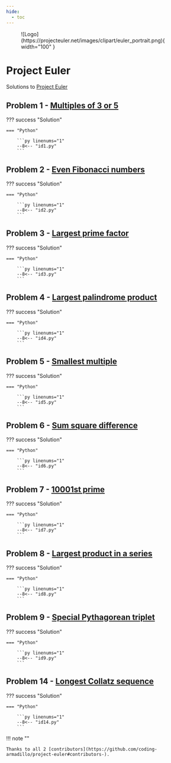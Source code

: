 ```yaml
---
hide:
  - toc
---
```


<figure markdown>
![Logo](https://projecteuler.net/images/clipart/euler_portrait.png){ width="100" }
</figure>

# Project Euler

Solutions to [Project Euler](https://projecteuler.net)

## Problem 1 - [Multiples of 3 or 5](https://projecteuler.net/problem=1)

??? success "Solution"

    === "Python"

        ```py linenums="1"
        --8<-- "id1.py"
        ```

## Problem 2 - [Even Fibonacci numbers](https://projecteuler.net/problem=2)

??? success "Solution"

    === "Python"

        ```py linenums="1"
        --8<-- "id2.py"
        ```

## Problem 3 - [Largest prime factor](https://projecteuler.net/problem=3)

??? success "Solution"

    === "Python"

        ```py linenums="1"
        --8<-- "id3.py"
        ```

## Problem 4 - [Largest palindrome product](https://projecteuler.net/problem=4)

??? success "Solution"

    === "Python"

        ```py linenums="1"
        --8<-- "id4.py"
        ```

## Problem 5 - [Smallest multiple](https://projecteuler.net/problem=5)

??? success "Solution"

    === "Python"

        ```py linenums="1"
        --8<-- "id5.py"
        ```

## Problem 6 - [Sum square difference](https://projecteuler.net/problem=6)

??? success "Solution"

    === "Python"

        ```py linenums="1"
        --8<-- "id6.py"
        ```

## Problem 7 - [10001st prime](https://projecteuler.net/problem=7)

??? success "Solution"

    === "Python"

        ```py linenums="1"
        --8<-- "id7.py"
        ```

## Problem 8 - [Largest product in a series](https://projecteuler.net/problem=8)

??? success "Solution"

    === "Python"

        ```py linenums="1"
        --8<-- "id8.py"
        ```

## Problem 9 - [Special Pythagorean triplet](https://projecteuler.net/problem=9)

??? success "Solution"

    === "Python"

        ```py linenums="1"
        --8<-- "id9.py"
        ```

## Problem 14 - [Longest Collatz sequence](https://projecteuler.net/problem=14)

??? success "Solution"

    === "Python"

        ```py linenums="1"
        --8<-- "id14.py"
        ```
!!! note ""

    Thanks to all 2 [contributors](https://github.com/coding-armadillo/project-euler#contributors-).
